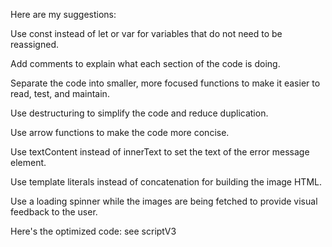 Here are my suggestions:

Use const instead of let or var for variables that do not need to be reassigned.

Add comments to explain what each section of the code is doing.

Separate the code into smaller, more focused functions to make it easier to read, test, and maintain.

Use destructuring to simplify the code and reduce duplication.

Use arrow functions to make the code more concise.

Use textContent instead of innerText to set the text of the error message element.

Use template literals instead of concatenation for building the image HTML.

Use a loading spinner while the images are being fetched to provide visual feedback to the user.

Here's the optimized code: see scriptV3